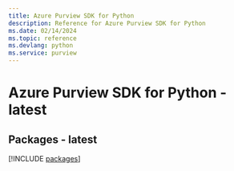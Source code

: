 ```yaml
---
title: Azure Purview SDK for Python
description: Reference for Azure Purview SDK for Python
ms.date: 02/14/2024
ms.topic: reference
ms.devlang: python
ms.service: purview
---
```

# Azure Purview SDK for Python - latest
## Packages - latest
[!INCLUDE [packages](purview-index.md)]